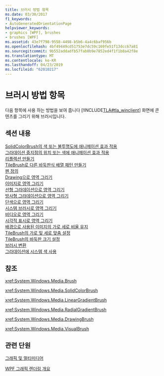 ```yaml
---
title: 브러시 방법 항목
ms.date: 03/30/2017
f1_keywords:
- AutoGeneratedOrientationPage
helpviewer_keywords:
- graphics [WPF], brushes
- brushes [WPF]
ms.assetid: 43e7f798-9558-4498-b5b6-4a4c6baf956b
ms.openlocfilehash: 4bf49449cd51753e7dc59c169fe51f13dcc67a81
ms.sourcegitcommit: 9b552addadfb57fab0b9e7852ed4f1f1b8a42f8e
ms.translationtype: MT
ms.contentlocale: ko-KR
ms.lasthandoff: 04/23/2019
ms.locfileid: "62010217"
---
```

# <a name="brushes-how-to-topics"></a>브러시 방법 항목
다음 항목에 사용 하는 방법을 보여 줍니다 [!INCLUDE[TLA#tla_winclient](../../../../includes/tlasharptla-winclient-md.md)] 화면에 콘텐츠를 그리기 위해 브러시입니다.  
  
## <a name="in-this-section"></a>섹션 내용  
 [SolidColorBrush의 색 또는 불투명도에 애니메이션 효과 적용](how-to-animate-the-color-or-opacity-of-a-solidcolorbrush.md)  
 [그라데이션 중지점의 위치 또는 색에 애니메이션 효과 적용](how-to-animate-the-position-or-color-of-a-gradient-stop.md)  
 [리플렉션 만들기](how-to-create-a-reflection.md)  
 [TileBrush로 다른 바둑판식 배열 패턴 만들기](how-to-create-different-tile-patterns-with-a-tilebrush.md)  
 [펜 정의](how-to-define-a-pen.md)  
 [Drawing으로 영역 그리기](how-to-paint-an-area-with-a-drawing.md)  
 [이미지로 영역 그리기](how-to-paint-an-area-with-an-image.md)  
 [선형 그라데이션으로 영역 그리기](how-to-paint-an-area-with-a-linear-gradient.md)  
 [방사형 그라데이션으로 영역 그리기](how-to-paint-an-area-with-a-radial-gradient.md)  
 [단색으로 영역 그리기](how-to-paint-an-area-with-a-solid-color.md)  
 [시스템 브러시로 영역 그리기](how-to-paint-an-area-with-a-system-brush.md)  
 [비디오로 영역 그리기](how-to-paint-an-area-with-a-video.md)  
 [시각적 표시로 영역 그리기](how-to-paint-an-area-with-a-visual.md)  
 [배경으로 사용된 이미지의 가로 세로 비율 유지](how-to-preserve-the-aspect-ratio-of-an-image-used-as-a-background.md)  
 [TileBrush의 가로 및 세로 맞춤 설정](how-to-set-the-horizontal-and-vertical-alignment-of-a-tilebrush.md)  
 [TileBrush의 바둑판 크기 설정](how-to-set-the-tile-size-for-a-tilebrush.md)  
 [브러시 변환](how-to-transform-a-brush.md)  
 [그라데이션에 시스템 색 사용](how-to-use-system-colors-in-a-gradient.md)  
  
## <a name="reference"></a>참조  
 <xref:System.Windows.Media.Brush>  
  
 <xref:System.Windows.Media.SolidColorBrush>  
  
 <xref:System.Windows.Media.LinearGradientBrush>  
  
 <xref:System.Windows.Media.RadialGradientBrush>  
  
 <xref:System.Windows.Media.DrawingBrush>  
  
 <xref:System.Windows.Media.VisualBrush>  
  
## <a name="related-sections"></a>관련 단원  
 [그래픽 및 멀티미디어](index.md)  
  
 [WPF 그래픽 렌더링 개요](wpf-graphics-rendering-overview.md)
